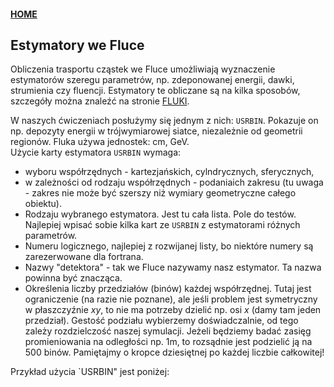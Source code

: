 #### [HOME](https://agnieszkamucha.github.io/OPJzM/)
## Estymatory we Fluce
Obliczenia trasportu cząstek we Fluce umożliwiają wyznaczenie estymatorów szeregu parametrów, np. zdeponowanej energii, dawki, strumienia czy fluencji. Estymatory te obliczane są na kilka sposobów, szczegóły można znaleźć na stronie [FLUKI](http://www.fluka.org/fluka.php?id=man_onl).

W naszych ćwiczeniach posłużymy się jednym z nich: `USRBIN`. Pokazuje on np. depozyty energii w trójwymiarowej siatce, niezależnie od geometrii regionów. Fluka używa jednostek: cm, GeV. <br>
Użycie karty estymatora `USRBIN` wymaga:
- wyboru współrzędnych - kartezjańskich, cylndrycznych, sferycznych,
- w zależności od rodzaju współrzędnych - podaniaich zakresu (tu uwaga - zakres nie może być szerszy niż wymiary geometryczne całego obiektu).
- Rodzaju wybranego estymatora. Jest tu cała lista. Pole do testów. Najlepiej wpisać sobie kilka kart ze `USRBIN` z estymatorami różnych parametrów.
- Numeru logicznego, najlepiej z rozwijanej listy, bo niektóre numery są zarezerwowane dla fortrana.
- Nazwy "detektora" - tak we Fluce nazywamy nasz estymator. Ta nazwa powinna być znacząca. 
- Określenia liczby przedziałów (binów) każdej współrzędnej. Tutaj jest ograniczenie (na razie nie poznane), ale jeśli problem jest symetryczny w płaszczyźnie _xy_, to nie ma potrzeby dzielić np. osi _x_ (damy tam jeden przedział). Gestość podziału wybierzemy doświadczalnie, od tego zależy rozdzielczość naszej symulacji. Jeżeli będziemy badać zasięg promieniowania na odległości np. 1m, to rozsądnie jest podzielić ją na 500 binów.  Pamiętajmy o kropce dziesiętnej po każdej liczbie całkowitej!

Przykład użycia `USRBIN" jest poniżej:

